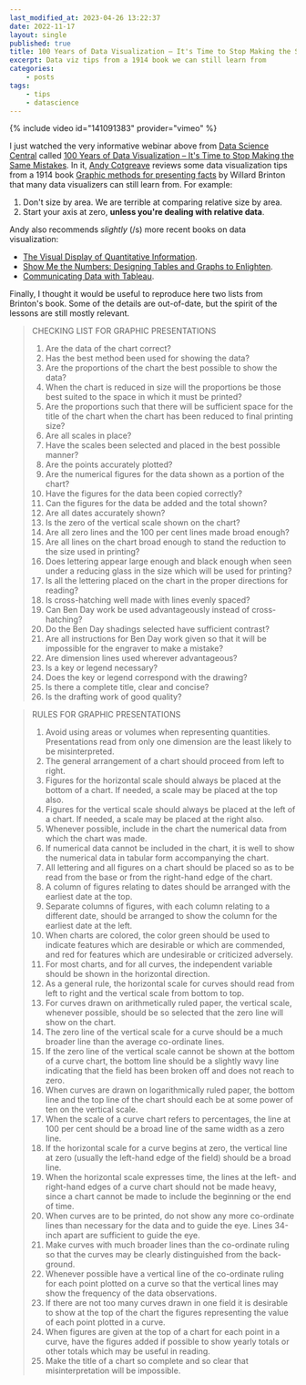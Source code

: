 ```yaml
---
last_modified_at: 2023-04-26 13:22:37
date: 2022-11-17
layout: single
published: true
title: 100 Years of Data Visualization – It's Time to Stop Making the Same Mistakes
excerpt: Data viz tips from a 1914 book we can still learn from
categories:
    - posts
tags:
    - tips
    - datascience
---
```


{% include video id="141091383" provider="vimeo" %}

I just watched the very informative webinar above from
[Data Science Central](https://www.datasciencecentral.com/)
called
[100 Years of Data Visualization – It's Time to Stop Making the Same Mistakes](https://vimeo.com/141091383).
In it, [Andy Cotgreave](https://www.linkedin.com/in/acotgreave/)
reviews some data visualization tips from a 1914 book
[Graphic methods for presenting facts](https://archive.org/details/graphicmethodsfo00brinrich/mode/2up)
by Willard Brinton that many data visualizers can still learn from. For example:

1. Don't size by area. We are terrible at comparing relative size by area.
2. Start your axis at zero, **unless you're dealing with relative data**.

Andy also recommends _slightly_ (/s) more recent books on data visualization:

-   [The Visual Display of Quantitative Information](https://www.edwardtufte.com/tufte/books_vdqi).
-   [Show Me the Numbers: Designing Tables and Graphs to Enlighten](https://a.co/fp42L70).
-   [Communicating Data with Tableau](https://www.oreilly.com/library/view/communicating-data-with/9781449372019/).

Finally, I thought it would be useful to reproduce here two lists from Brinton's book. Some of the details are out-of-date, but the spirit of the lessons are still mostly relevant.

> CHECKING LIST FOR GRAPHIC PRESENTATIONS
>
> 1. Are the data of the chart correct?
> 2. Has the best method been used for showing the data?
> 3. Are the proportions of the chart the best possible to show the data?
> 4. When the chart is reduced in size will the proportions be those best suited to the space in which it must be printed?
> 5. Are the proportions such that there will be sufficient space for the title of the chart when the chart has been reduced to final printing size?
> 6. Are all scales in place?
> 7. Have the scales been selected and placed in the best possible manner?
> 8. Are the points accurately plotted?
> 9. Are the numerical figures for the data shown as a portion of the chart?
> 10. Have the figures for the data been copied correctly?
> 11. Can the figures for the data be added and the total shown?
> 12. Are all dates accurately shown?
> 13. Is the zero of the vertical scale shown on the chart?
> 14. Are all zero lines and the 100 per cent lines made broad enough?
> 15. Are all lines on the chart broad enough to stand the reduction to the size used in printing?
> 16. Does lettering appear large enough and black enough when seen under a reducing glass in the size which will be used for printing?
> 17. Is all the lettering placed on the chart in the proper directions for reading?
> 18. Is cross-hatching well made with lines evenly spaced?
> 19. Can Ben Day work be used advantageously instead of cross- hatching?
> 20. Do the Ben Day shadings selected have sufficient contrast?
> 21. Are all instructions for Ben Day work given so that it will be impossible for the engraver to make a mistake?
> 22. Are dimension lines used wherever advantageous?
> 23. Is a key or legend necessary?
> 24. Does the key or legend correspond with the drawing?
> 25. Is there a complete title, clear and concise?
> 26. Is the drafting work of good quality?

> RULES FOR GRAPHIC PRESENTATIONS
>
> 1. Avoid using areas or volumes when representing quantities. Presentations read from only one dimension are the least likely to be misinterpreted.
> 2. The general arrangement of a chart should proceed from left to right.
> 3. Figures for the horizontal scale should always be placed at the bottom of a chart. If needed, a scale may be placed at the top also.
> 4. Figures for the vertical scale should always be placed at the left of a chart. If needed, a scale may be placed at the right also.
> 5. Whenever possible, include in the chart the numerical data from which the chart was made.
> 6. If numerical data cannot be included in the chart, it is well to show the numerical data in tabular form accompanying the chart.
> 7. All lettering and all figures on a chart should be placed so as to be read from the base or from the right-hand edge of the chart.
> 8. A column of figures relating to dates should be arranged with the earliest date at the top.
> 9. Separate columns of figures, with each column relating to a different date, should be arranged to show the column for the earliest date at the left.
> 10. When charts are colored, the color green should be used to indicate features which are desirable or which are commended, and red for features which are undesirable or criticized adversely.
> 11. For most charts, and for all curves, the independent variable should be shown in the horizontal direction.
> 12. As a general rule, the horizontal scale for curves should read from left to right and the vertical scale from bottom to top.
> 13. For curves drawn on arithmetically ruled paper, the vertical scale, whenever possible, should be so selected that the zero line will show on the chart.
> 14. The zero line of the vertical scale for a curve should be a much broader line than the average co-ordinate lines.
> 15. If the zero line of the vertical scale cannot be shown at the bottom of a curve chart, the bottom line should be a slightly wavy line indicating that the field has been broken off and does not reach to zero.
> 16. When curves are drawn on logarithmically ruled paper, the bottom line and the top line of the chart should each be at some power of ten on the vertical scale.
> 17. When the scale of a curve chart refers to percentages, the line at 100 per cent should be a broad line of the same width as a zero line.
> 18. If the horizontal scale for a curve begins at zero, the vertical line at zero (usually the left-hand edge of the field) should be a broad line.
> 19. When the horizontal scale expresses time, the lines at the left- and right-hand edges of a curve chart should not be made heavy, since a chart cannot be made to include the beginning or the end of time.
> 20. When curves are to be printed, do not show any more co-ordinate lines than necessary for the data and to guide the eye. Lines 34-inch apart are sufficient to guide the eye.
> 21. Make curves with much broader lines than the co-ordinate ruling so that the curves may be clearly distinguished from the back- ground.
> 22. Whenever possible have a vertical line of the co-ordinate ruling for each point plotted on a curve so that the vertical lines may show the frequency of the data observations.
> 23. If there are not too many curves drawn in one field it is desirable to show at the top of the chart the figures representing the value of each point plotted in a curve.
> 24. When figures are given at the top of a chart for each point in a curve, have the figures added if possible to show yearly totals or other totals which may be useful in reading.
> 25. Make the title of a chart so complete and so clear that misinterpretation will be impossible.
